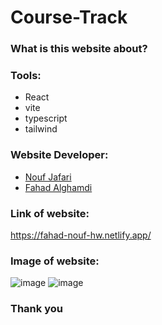 # Course-Track
### What is this website about?

### Tools:
- React
- vite
- typescript
- tailwind  

### Website Developer: 
- <a href="https://github.com/noufjafari">Nouf Jafari</a>
- <a href="https://github.com/fahadssgg">Fahad Alghamdi</a> <br/>                                       

  
### Link of website:
https://fahad-nouf-hw.netlify.app/

### Image of website:
![image](https://github.com/noufjafari/Course-Track/assets/140402511/f71fab67-041a-4435-97e8-9fc1034c8933)
![image](https://github.com/noufjafari/Course-Track/assets/140402511/8f99360c-5891-4f54-8b79-d1dfcc881fab)

### Thank you

